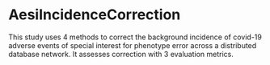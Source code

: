 # AesiIncidenceCorrection
This study uses 4 methods to correct the background incidence of covid-19 adverse events of special interest for phenotype error across a distributed database network. It assesses correction with 3 evaluation metrics.
